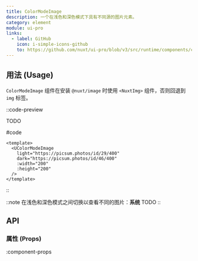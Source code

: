 ```yaml
---
title: ColorModeImage
description: 一个在浅色和深色模式下具有不同源的图片元素。
category: element
module: ui-pro
links:
  - label: GitHub
    icon: i-simple-icons-github
    to: https://github.com/nuxt/ui-pro/blob/v3/src/runtime/components/color-mode/ColorModeImage.vue
---
```


## 用法 (Usage)

`ColorModeImage` 组件在安装 `@nuxt/image` 时使用 `<NuxtImg>` 组件，否则回退到 `img` 标签。

::code-preview

TODO

#code
```vue
<template>
  <UColorModeImage
    light="https://picsum.photos/id/29/400"
    dark="https://picsum.photos/id/46/400"
    :width="200"
    :height="200"
  />
</template>
```
::

::note
在浅色和深色模式之间切换以查看不同的图片：**系统** TODO
::

## API


### 属性 (Props)

:component-props
